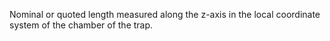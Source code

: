 ﻿Nominal or quoted length measured along the z-axis in the local coordinate system of the chamber of the  trap.